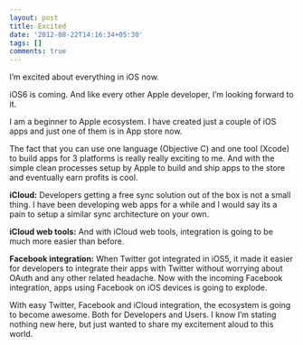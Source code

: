 ```yaml
---
layout: post
title: Excited
date: '2012-08-22T14:16:34+05:30'
tags: []
comments: true
---
```

I’m excited about everything in iOS now.

iOS6 is coming. And like every other Apple developer, I’m looking forward to it.

I am a beginner to Apple ecosystem. I have created just a couple of iOS apps and just one of them is in App store now.

The fact that you can use one language (Objective C) and one tool (Xcode) to build apps for 3 platforms is really really exciting to me. And with the simple clean processes setup by Apple to build and ship apps to the store and eventually earn profits is cool.


**iCloud:** Developers getting a free sync solution out of the box is not a small thing. I have been developing web apps for a while and I would say its a pain to setup a similar sync architecture on your own.

**iCloud web tools:** And with iCloud web tools, integration is going to be much more easier than before.

**Facebook integration:** When Twitter got integrated in iOS5, it made it easier for developers to integrate their apps with Twitter without worrying about OAuth and any other related headache. Now with the incoming Facebook integration, apps using Facebook on iOS devices is going to explode.


With easy Twitter, Facebook and iCloud integration, the ecosystem is going to become awesome. Both for Developers and Users. I know I’m stating nothing new here, but just wanted to share my excitement aloud to this world.
